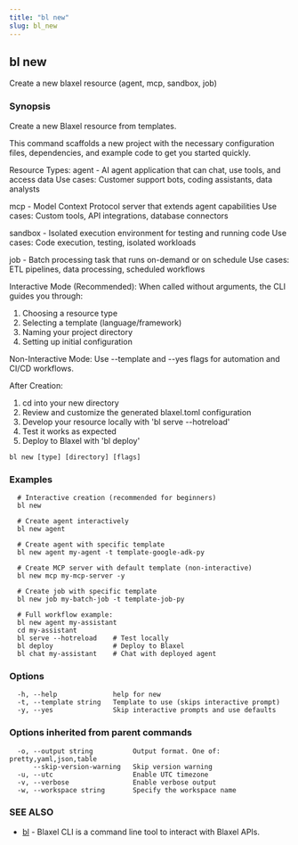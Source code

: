 ```yaml
---
title: "bl new"
slug: bl_new
---
```

## bl new

Create a new blaxel resource (agent, mcp, sandbox, job)

### Synopsis

Create a new Blaxel resource from templates.

This command scaffolds a new project with the necessary configuration files,
dependencies, and example code to get you started quickly.

Resource Types:
  agent     - AI agent application that can chat, use tools, and access data
              Use cases: Customer support bots, coding assistants, data analysts

  mcp       - Model Context Protocol server that extends agent capabilities
              Use cases: Custom tools, API integrations, database connectors

  sandbox   - Isolated execution environment for testing and running code
              Use cases: Code execution, testing, isolated workloads

  job       - Batch processing task that runs on-demand or on schedule
              Use cases: ETL pipelines, data processing, scheduled workflows

Interactive Mode (Recommended):
When called without arguments, the CLI guides you through:
1. Choosing a resource type
2. Selecting a template (language/framework)
3. Naming your project directory
4. Setting up initial configuration

Non-Interactive Mode:
Use --template and --yes flags for automation and CI/CD workflows.

After Creation:
1. cd into your new directory
2. Review and customize the generated blaxel.toml configuration
3. Develop your resource locally with 'bl serve --hotreload'
4. Test it works as expected
5. Deploy to Blaxel with 'bl deploy'

```
bl new [type] [directory] [flags]
```

### Examples

```
  # Interactive creation (recommended for beginners)
  bl new

  # Create agent interactively
  bl new agent

  # Create agent with specific template
  bl new agent my-agent -t template-google-adk-py

  # Create MCP server with default template (non-interactive)
  bl new mcp my-mcp-server -y

  # Create job with specific template
  bl new job my-batch-job -t template-job-py

  # Full workflow example:
  bl new agent my-assistant
  cd my-assistant
  bl serve --hotreload    # Test locally
  bl deploy               # Deploy to Blaxel
  bl chat my-assistant    # Chat with deployed agent
```

### Options

```
  -h, --help              help for new
  -t, --template string   Template to use (skips interactive prompt)
  -y, --yes               Skip interactive prompts and use defaults
```

### Options inherited from parent commands

```
  -o, --output string          Output format. One of: pretty,yaml,json,table
      --skip-version-warning   Skip version warning
  -u, --utc                    Enable UTC timezone
  -v, --verbose                Enable verbose output
  -w, --workspace string       Specify the workspace name
```

### SEE ALSO

* [bl](bl.md)	 - Blaxel CLI is a command line tool to interact with Blaxel APIs.

